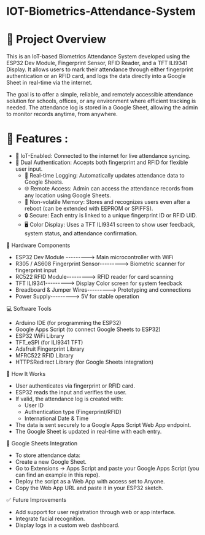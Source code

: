 # IOT-Biometrics-Attendance-System

# 📌 Project Overview
   This is an IoT-based Biometrics Attendance System developed using the ESP32 Dev Module, Fingerprint Sensor, RFID Reader, and a TFT ILI9341 Display. It allows users to       mark their attendance through either fingerprint authentication or an RFID card, and logs the data directly into a Google Sheet in real-time via the internet.

   The goal is to offer a simple, reliable, and remotely accessible attendance solution for schools, offices, or any environment where efficient tracking is needed. The        attendance log is stored in a Google Sheet, allowing the admin to monitor records anytime, from anywhere.

# 🔧 Features :
- 📶 IoT-Enabled: Connected to the internet for live attendance syncing.
- 🛂 Dual Authentication: Accepts both fingerprint and RFID for flexible user input.
   - 🧠 Real-time Logging: Automatically updates attendance data to Google Sheets.
   - 🌐 Remote Access: Admin can access the attendance records from any location using Google Sheets.
   - 💾 Non-volatile Memory: Stores and recognizes users even after a reboot (can be extended with EEPROM or SPIFFS).
   - 🔒 Secure: Each entry is linked to a unique fingerprint ID or RFID UID.
   - 🖥️ Color Display: Uses a TFT ILI9341 screen to show user feedback, system status, and attendance confirmation.

🧰 Hardware Components
- ESP32 Dev Module --------->	Main microcontroller with WiFi
- R305 / AS608 Fingerprint Sensor--------->	Biometric scanner for fingerprint input
- RC522 RFID Module--------->	RFID reader for card scanning
- TFT ILI9341---------> Display	Color screen for system feedback
- Breadboard & Jumper Wires--------->	Prototyping and connections
- Power Supply--------->	5V for stable operation

💻 Software Tools
- Arduino IDE (for programming the ESP32)
- Google Apps Script (to connect Google Sheets to ESP32)
- ESP32 WiFi Library
- TFT_eSPI (for ILI9341 TFT)
- Adafruit Fingerprint Library
- MFRC522 RFID Library
- HTTPSRedirect Library (for Google Sheets integration)

🚀 How It Works
- User authenticates via fingerprint or RFID card.
- ESP32 reads the input and verifies the user.
- If valid, the attendance log is created with:
    * User ID
    * Authentication type (Fingerprint/RFID)
    * International Date & Time
- The data is sent securely to a Google Apps Script Web App endpoint.
- The Google Sheet is updated in real-time with each entry.

📂 Google Sheets Integration
- To store attendance data:
- Create a new Google Sheet.
- Go to Extensions → Apps Script and paste your Google Apps Script (you can find an example in this repo).
- Deploy the script as a Web App with access set to Anyone.
- Copy the Web App URL and paste it in your ESP32 sketch.

✅ Future Improvements
- Add support for user registration through web or app interface.
- Integrate facial recognition.
- Display logs in a custom web dashboard.


